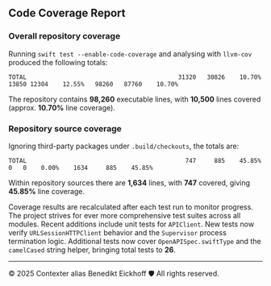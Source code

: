 ## Code Coverage Report

### Overall repository coverage

Running `swift test --enable-code-coverage` and analysing with `llvm-cov` produced the following totals:

```
TOTAL                                          31320   30826    10.70%   13850 12304    12.55%   98260   87760    10.70%
```

The repository contains **98,260** executable lines, with **10,500** lines covered (approx. **10.70%** line coverage).

### Repository source coverage

Ignoring third-party packages under `.build/checkouts`, the totals are:

```
TOTAL                                            747     885    45.85%     0   0    0.00%    1634     885    45.85%
```

Within repository sources there are **1,634** lines, with **747** covered, giving **45.85%** line coverage.

Coverage results are recalculated after each test run to monitor progress. The project strives for ever more comprehensive test suites across all modules. Recent additions include unit tests for ``APIClient``. New tests now verify ``URLSessionHTTPClient`` behavior and the ``Supervisor`` process termination logic.
Additional tests now cover ``OpenAPISpec.swiftType`` and the ``camelCased`` string helper, bringing total tests to **26**.

---
© 2025 Contexter alias Benedikt Eickhoff 🛡️ All rights reserved.
